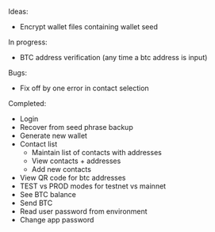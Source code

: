 Ideas:
* Encrypt wallet files containing wallet seed

In progress:
* BTC address verification (any time a btc address is input)

Bugs:
* Fix off by one error in contact selection

Completed:
* Login
* Recover from seed phrase backup
* Generate new wallet
* Contact list
  * Maintain list of contacts with addresses
  * View contacts + addresses
  * Add new contacts
* View QR code for btc addresses
* TEST vs PROD modes for testnet vs mainnet
* See BTC balance
* Send BTC
* Read user password from environment
* Change app password